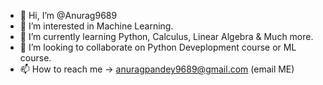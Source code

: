 - 👋 Hi, I’m @Anurag9689
- 👀 I’m interested in Machine Learning.
- 🌱 I’m currently learning Python, Calculus, Linear Algebra & Much more.
- 💞️ I’m looking to collaborate on Python Deveplopment course or ML course.
- 📫 How to reach me -> anuragpandey9689@gmail.com (email ME)

<!---
Anurag9689/Anurag9689 is a ✨ special ✨ repository because its `README.md` (this file) appears on your GitHub profile.
You can click the Preview link to take a look at your changes.
--->
